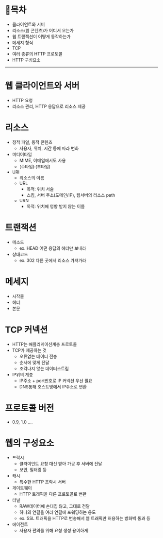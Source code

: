 # 목차
- 클라이언트와 서버
- 리소스(웹 콘텐츠)가 어디서 오는가
- 웹 트랜잭션이 어떻게 동작하는가
- 메세지 형식
- TCP
- 여러 종류의 HTTP 프로토콜
- HTTP 구성요소

---

# 웹 클라이언트와 서버
- HTTP 요청
- 리소스 관리, HTTP 응답으로 리소스 제공

# 리소스
- 정적 파일, 동적 콘텐츠
  - 사용자, 위치, 시간 등에 따라 변화
- 미디어타입
  - MIME, 이메일에서도 사용
  - (주타입):(부타입)
- URI
  - 리소스의 이름
  - URL
    - 목적: 위치 서술
    - 스킴, 서버 주소(도메인/IP), 웹서버의 리소스 path 
  - URN
    - 목적: 위치에 영향 받지 않는 이름

# 트랜잭션
- 메소드
  - ex. HEAD 어떤 응답의 헤더만 보내라
- 상태코드
  - ex. 302 다른 곳에서 리소스 가져가라

# 메세지
- 시작줄
- 헤더
- 본문

# TCP 커넥션
- HTTP는 애플리케이션계층 프로토콜
- TCP가 제공하는 것
  - 오류없는 데이터 전송
  - 순서에 맞게 전달
  - 조각나지 않는 데이터스트림
- IP위의 계층
  - IP주소 + port번호로 IP 커넥션 우선 필요
  - DNS통해 호스트명에서 IP주소로 변환
 
# 프로토콜 버전
- 0.9, 1.0 ....

# 웹의 구성요소
- 프락시
  - 클라이언트 요청 대신 받아 가공 후 서버에 전달
  - 보안, 필터링 등
- 캐시
  - 특수한 HTTP 프락시 서버
- 게이트웨이
  - HTTP 트래픽을 다른 프로토콜로 변환
- 터널
  - RAW데이터에 손대집 않고, 그대로 전달
  - 하나의 연결을 여러 연결에 포워딩하는 용도
  - ex. SSL 트래픽을 HTTP로 번송해서 웹 트래픽만 허용하는 방화벽 통과 등
- 에이전트
  - 사용자 편의를 위해 요청 생성 용이하게

